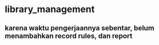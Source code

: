 # library_management
## karena waktu pengerjaannya sebentar, belum menambahkan record rules, dan report
